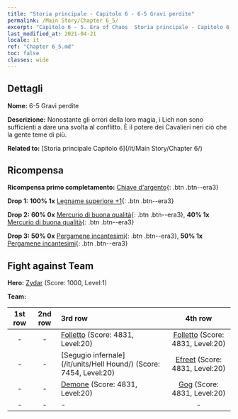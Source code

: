 ```yaml
---
title: "Storia principale - Capitolo 6 - 6-5 Gravi perdite"
permalink: /Main Story/Chapter 6_5/
excerpt: "Capitolo 6 - 5. Era of Chaos  Storia principale - Capitolo 6_5. 6-5 Gravi perdite"
last_modified_at: 2021-04-21
locale: it
ref: "Chapter 6_5.md"
toc: false
classes: wide
---
```


## Dettagli

 **Nome:** 6-5 Gravi perdite

 **Descrizione:** Nonostante gli orrori della loro magia, i Lich non sono sufficienti a dare una svolta al conflitto. È il potere dei Cavalieri neri ciò che la gente teme di più.

 **Related to:** [Storia principale Capitolo 6](/it/Main Story/Chapter 6/)

## Ricompensa

 **Ricompensa primo completamento:** [Chiave d'argento](/it/Items/con_693/){: .btn .btn--era3}

 **Drop 1:** **100% 1x** [Legname superiore +1](/it/Items/mat_20/){: .btn .btn--era3}

 **Drop 2:** **60% 0x** [Mercurio di buona qualità](/it/Items/mat_14/){: .btn .btn--era3}, **40% 1x** [Mercurio di buona qualità](/it/Items/mat_14/){: .btn .btn--era3}

 **Drop 3:** **50% 0x** [Pergamene incantesimi](/it/Items/con_694/){: .btn .btn--era3}, **50% 1x** [Pergamene incantesimi](/it/Items/con_694/){: .btn .btn--era3}


## Fight against Team
 **Hero:** [Zydar](/it/heroes/Zydar/) (Score: 1000, Level:1)

 **Team:**


  | 1st row | 2nd row | 3rd row | 4th row |
  |:----:|:----:|:----|:----:|
  | - | - | [Folletto](/it/units/Imp/) (Score: 4831, Level:20)  | [Folletto](/it/units/Imp/) (Score: 4831, Level:20)  |
  | - | - | [Segugio infernale](/it/units/Hell Hound/) (Score: 7454, Level:20)  | [Efreet](/it/units/Efreeti/) (Score: 4831, Level:20)  |
  | - | - | [Demone](/it/units/Demon/) (Score: 4831, Level:20)  | [Gog](/it/units/Gog/) (Score: 4831, Level:20)  |
  | - | - | - | - |


